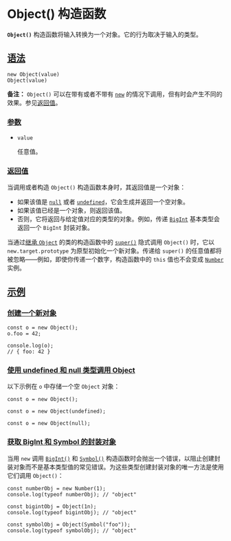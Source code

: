 # Object() 构造函数

**`Object()`** 构造函数将输入转换为一个对象。它的行为取决于输入的类型。

## [语法](https://developer.mozilla.org/zh-CN/docs/Web/JavaScript/Reference/Global_Objects/Object/Object#语法)

```
new Object(value)
Object(value)
```

**备注：** `Object()` 可以在带有或者不带有 [`new`](https://developer.mozilla.org/zh-CN/docs/Web/JavaScript/Reference/Operators/new) 的情况下调用，但有时会产生不同的效果。参见[返回值](https://developer.mozilla.org/zh-CN/docs/Web/JavaScript/Reference/Global_Objects/Object/Object#返回值)。

### [参数](https://developer.mozilla.org/zh-CN/docs/Web/JavaScript/Reference/Global_Objects/Object/Object#参数)

-   `value`

    任意值。

### [返回值](https://developer.mozilla.org/zh-CN/docs/Web/JavaScript/Reference/Global_Objects/Object/Object#返回值)

当调用或者构造 `Object()` 构造函数本身时，其返回值是一个对象：

-   如果该值是 [`null`](https://developer.mozilla.org/zh-CN/docs/Web/JavaScript/Reference/Operators/null) 或者 [`undefined`](https://developer.mozilla.org/zh-CN/docs/Web/JavaScript/Reference/Global_Objects/undefined)，它会生成并返回一个空对象。
-   如果该值已经是一个对象，则返回该值。
-   否则，它将返回与给定值对应的类型的对象。例如，传递 [`BigInt`](https://developer.mozilla.org/zh-CN/docs/Web/JavaScript/Reference/Global_Objects/BigInt) 基本类型会返回一个 `BigInt` 封装对象。

当通过[继承 `Object`](https://developer.mozilla.org/zh-CN/docs/Web/JavaScript/Reference/Classes/extends#扩展对象) 的类的构造函数中的 [`super()`](https://developer.mozilla.org/zh-CN/docs/Web/JavaScript/Reference/Operators/super) 隐式调用 `Object()` 时，它以 `new.target.prototype` 为原型初始化一个新对象。传递给 `super()` 的任意值都将被忽略——例如，即使你传递一个数字，构造函数中的 `this` 值也不会变成 [`Number`](https://developer.mozilla.org/zh-CN/docs/Web/JavaScript/Reference/Global_Objects/Number) 实例。

## [示例](https://developer.mozilla.org/zh-CN/docs/Web/JavaScript/Reference/Global_Objects/Object/Object#示例)

### [创建一个新对象](https://developer.mozilla.org/zh-CN/docs/Web/JavaScript/Reference/Global_Objects/Object/Object#创建一个新对象)

```
const o = new Object();
o.foo = 42;

console.log(o);
// { foo: 42 }
```

### [使用 undefined 和 null 类型调用 Object](https://developer.mozilla.org/zh-CN/docs/Web/JavaScript/Reference/Global_Objects/Object/Object#使用_undefined_和_null_类型调用_object)

以下示例在 `o` 中存储一个空 `Object` 对象：

```
const o = new Object();
```

```
const o = new Object(undefined);
```

```
const o = new Object(null);
```

### [获取 BigInt 和 Symbol 的封装对象](https://developer.mozilla.org/zh-CN/docs/Web/JavaScript/Reference/Global_Objects/Object/Object#获取_bigint_和_symbol_的封装对象)

当用 `new` 调用 [`BigInt()`](https://developer.mozilla.org/zh-CN/docs/Web/JavaScript/Reference/Global_Objects/BigInt/BigInt) 和 [`Symbol()`](https://developer.mozilla.org/zh-CN/docs/Web/JavaScript/Reference/Global_Objects/Symbol/Symbol) 构造函数时会抛出一个错误，以阻止创建封装对象而不是基本类型值的常见错误。为这些类型创建封装对象的唯一方法是使用它们调用 `Object()`：

```
const numberObj = new Number(1);
console.log(typeof numberObj); // "object"

const bigintObj = Object(1n);
console.log(typeof bigintObj); // "object"

const symbolObj = Object(Symbol("foo"));
console.log(typeof symbolObj); // "object"
```